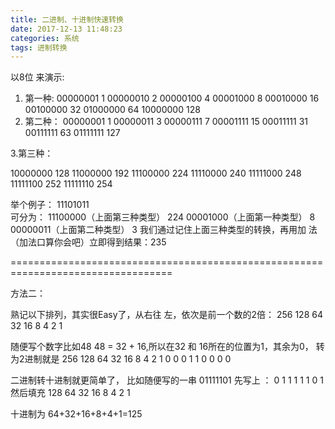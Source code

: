 ```yaml
---
title: 二进制、十进制快速转换
date: 2017-12-13 11:48:23
categories: 系统
tags: 进制转换
---
```

以8位 来演示:
 
1. 第一种:
   00000001      1
   00000010      2
   00000100      4
   00001000      8
   00010000      16
   00100000      32
   01000000      64
   10000000      128
2. 第二种：
  00000001      1
  00000011      3
  00000111      7
  00001111      15
  00011111      31
  00111111      63
  01111111      127
 
 
3.第三种：
 
  10000000     128
  11000000     192
  11100000     224
  11110000     240
  11111000     248
  11111100     252
  11111110     254
 
 
举个例子：  11101011     
                         可分为：
                         11100000（上面第三种类型）   224
                         00001000（上面第一种类型）   8
                         00000011（上面第二种类型）   3
我们通过记住上面三种类型的转换，再用加 法（加法口算你会吧）立即得到结果：235
 
 
==================================================================================
 
 
方法二：
 
熟记以下排列，其实很Easy了，从右往 左，依次是前一个数的2倍：
256      128      64       32      16      8        4         2         1
 
随便写个数字比如48
48 = 32 + 16,所以在32 和 16所在的位置为1，其余为0，
转为2进制就是
256  128  64  32  16  8   4   2   1
0      0       0    1    1   0   0   0   0
 
二进制转十进制就更简单了，
比如随便写的一串 01111101
先写上 ：  0         1           1         1         1         1          0          1
然后填充 128      64        32       16        8          4          2          1
 
十进制为 64+32+16+8+4+1=125